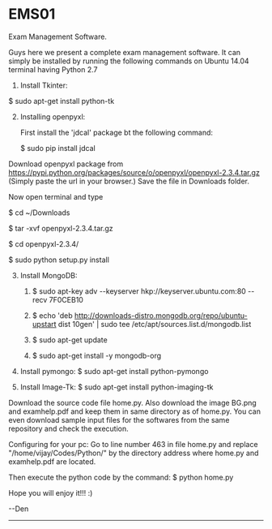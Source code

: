 # EMS01
Exam Management Software. 

Guys here we present a complete exam management software. It can simply be installed by running the following commands on Ubuntu 14.04 terminal having Python 2.7


1. Install Tkinter:

$ sudo apt-get install python-tk


2. Installing openpyxl:

   First install the 'jdcal' package bt the following command:

   $ sudo pip install jdcal

  Download openpyxl package from https://pypi.python.org/packages/source/o/openpyxl/openpyxl-2.3.4.tar.gz (Simply paste the url   in your browser.) Save the file in Downloads folder.

  Now open terminal and type

 $ cd ~/Downloads

 $ tar -xvf openpyxl-2.3.4.tar.gz

 $ cd openpyxl-2.3.4/

 $ sudo python setup.py install


3. Install MongoDB:

   1. $ sudo apt-key adv --keyserver hkp://keyserver.ubuntu.com:80 --recv 7F0CEB10

   2. $ echo 'deb http://downloads-distro.mongodb.org/repo/ubuntu-upstart dist 10gen' | sudo tee /etc/apt/sources.list.d/mongodb.list

   3. $ sudo apt-get update

   4. $ sudo apt-get install -y mongodb-org



4. Install pymongo:
   $ sudo apt-get install python-pymongo

5. Install Image-Tk:
   $ sudo apt-get install python-imaging-tk

Download the source code file home.py.
Also download the image BG.png and examhelp.pdf and keep them in same directory as of home.py.
You can even download sample input files for the softwares from the same repository and check the execution.

Configuring for your pc:
Go to line number 463 in file home.py and replace "/home/vijay/Codes/Python/" by the directory address where home.py and examhelp.pdf are located.

Then execute the python code by the command: $  python home.py

Hope you will enjoy it!!! :)

--Den
********

